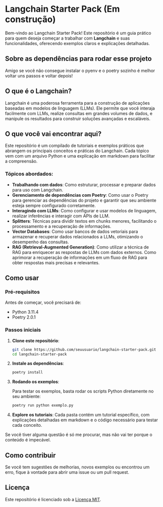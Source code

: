 
# Langchain Starter Pack (Em construção)

Bem-vindo ao Langchain Starter Pack! Este repositório é um guia prático para quem deseja começar a trabalhar com **Langchain** e suas funcionalidades, oferecendo exemplos claros e explicações detalhadas.

## Sobre as dependências para rodar esse projeto

Amigo se você não consegue instalar o pyenv e o poetry sozinho é melhor voltar uns passos e voltar depois!

## O que é o Langchain?

Langchain é uma poderosa ferramenta para a construção de aplicações baseadas em modelos de linguagem (LLMs). Ele permite que você interaja facilmente com LLMs, realize consultas em grandes volumes de dados, e manipule os resultados para construir soluções avançadas e escaláveis.

## O que você vai encontrar aqui?

Este repositório é um compilado de tutoriais e exemplos práticos que abrangem os principais conceitos e práticas do Langchain. Cada tópico vem com um arquivo Python e uma explicação em markdown para facilitar a compreensão.

### Tópicos abordados:

- **Trabalhando com dados**: Como estruturar, processar e preparar dados para uso com Langchain.
- **Gerenciamento de dependências com Poetry**: Como usar o Poetry para gerenciar as dependências do projeto e garantir que seu ambiente esteja sempre configurado corretamente.
- **Interagindo com LLMs**: Como configurar e usar modelos de linguagem, realizar inferências e interagir com APIs de LLM.
- **Splitters**: Técnicas para dividir textos em chunks menores, facilitando o processamento e a recuperação de informações.
- **Vector Databases**: Como usar bancos de dados vetoriais para armazenar e recuperar dados relacionados a LLMs, otimizando o desempenho das consultas.
- **RAG (Retrieval-Augmented Generation)**: Como utilizar a técnica de RAG para enriquecer as respostas de LLMs com dados externos. Como aprimorar a recuperação de informações em um fluxo de RAG para obter respostas mais precisas e relevantes.

## Como usar

### Pré-requisitos

Antes de começar, você precisará de:

- Python 3.11.4
- Poetry 2.0.1

### Passos iniciais

1. **Clone este repositório**:

   ```bash
   git clone https://github.com/seuusuario/langchain-starter-pack.git
   cd langchain-starter-pack
   ```

2. **Instale as dependências**:

   ```bash
   poetry install
   ```

3. **Rodando os exemplos**:

   Para testar os exemplos, basta rodar os scripts Python diretamente no seu ambiente:

   ```bash
   poetry run python exemplo.py
   ```

4. **Explore os tutoriais**: Cada pasta contém um tutorial específico, com explicações detalhadas em markdown e o código necessário para testar cada conceito.

Se você tiver alguma questão é só me procurar, mas não vai ter porque o conteúdo é impecável.

## Como contribuir

Se você tem sugestões de melhorias, novos exemplos ou encontrou um erro, fique à vontade para abrir uma issue ou um pull request.

## Licença

Este repositório é licenciado sob a [Licença MIT](LICENSE).